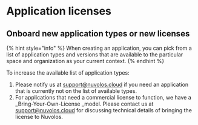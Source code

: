 # Application licenses

## Onboard new application types or new licenses

{% hint style="info" %}
When creating an application, you can pick from a list of application types and versions that are available to the particular space and organization as your current context.
{% endhint %}

To increase the available list of application types:

1. Please notify us at [support@nuvolos.cloud](mailto:support@nuvolos.cloud) if you need an application that is currently not on the list of available types.
2. For applications that need a commercial license to function, we have a _Bring-Your-Own-License _model. Please contact us at [support@nuvolos.cloud](mailto:support@nuvolos.cloud) for discussing technical details of bringing the license to Nuvolos.

